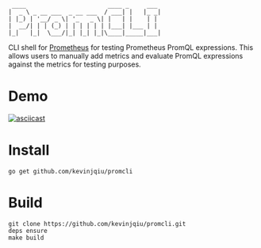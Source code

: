 ```
 ____                       ____ _     ___ 
|  _ \ _ __ ___  _ __ ___  / ___| |   |_ _|
| |_) | '__/ _ \| '_   _ \| |   | |    | | 
|  __/| | | (_) | | | | | | |___| |___ | | 
|_|   |_|  \___/|_| |_| |_|\____|_____|___|
```

CLI shell for [Prometheus](https://prometheus.io) for testing Prometheus PromQL expressions.
This allows users to manually add metrics and evaluate PromQL expressions against the metrics for testing purposes.

Demo
====

[![asciicast](https://asciinema.org/a/WSsYo9Yo5UP3RubRyLqJyjV0Y.png)](https://asciinema.org/a/WSsYo9Yo5UP3RubRyLqJyjV0Y)


Install
=======

    go get github.com/kevinjqiu/promcli

Build
=====

    git clone https://github.com/kevinjqiu/promcli.git
    deps ensure
    make build
